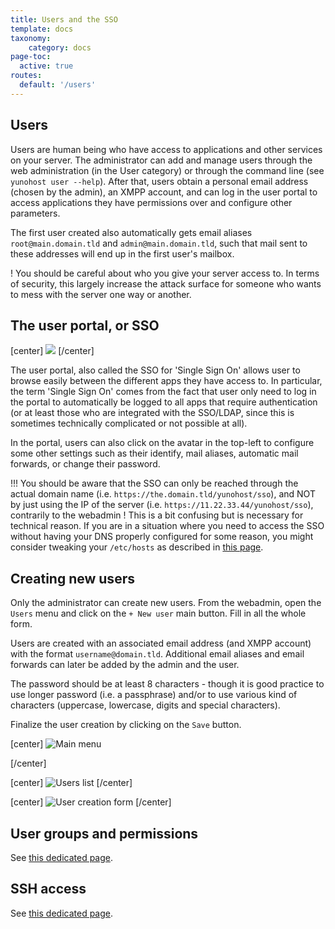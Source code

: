 ```yaml
---
title: Users and the SSO
template: docs
taxonomy:
    category: docs
page-toc:
  active: true
routes:
  default: '/users'
---
```


## Users

Users are human being who have access to applications and other services on your server. The administrator can add and manage users through the web administration (in the User category) or through the command line (see `yunohost user --help`). After that, users obtain a personal email address (chosen by the admin), an XMPP account, and can log in the user portal to access applications they have permissions over and configure other parameters.

The first user created also automatically gets email aliases `root@main.domain.tld` and `admin@main.domain.tld`, such that mail sent to these addresses will end up in the first user's mailbox.

! You should be careful about who you give your server access to. In terms of security, this largely increase the attack surface for someone who wants to mess with the server one way or another.

## The user portal, or SSO

[center]
![](image://user_panel.png)
[/center]

The user portal, also called the SSO for 'Single Sign On' allows user to browse easily between the different apps they have access to. In particular, the term 'Single Sign On' comes from the fact that user only need to log in the portal to automatically be logged to all apps that require authentication (or at least those who are integrated with the SSO/LDAP, since this is sometimes technically complicated or not possible at all).

In the portal, users can also click on the avatar in the top-left to configure some other settings such as their identify, mail aliases, automatic mail forwards, or change their password.

!!! You should be aware that the SSO can only be reached through the actual domain name (i.e. `https://the.domain.tld/yunohost/sso`), and NOT by just using the IP of the server (i.e. `https://11.22.33.44/yunohost/sso`), contrarily to the webadmin ! This is a bit confusing but is necessary for technical reason. If you are in a situation where you need to access the SSO without having your DNS properly configured for some reason, you might consider tweaking your `/etc/hosts` as described in [this page](/dns_local_network).

## Creating new users

Only the administrator can create new users. From the webadmin, open the `Users` menu and click on the `+ New user` main button. Fill in all the whole form.

Users are created with an associated email address (and XMPP account) with the format `username@domain.tld`. Additional email aliases and email forwards can later be added by the admin and the user.

The password should be at least 8 characters - though it is good practice to use longer password (i.e. a passphrase) and/or to use various kind of characters (uppercase, lowercase, digits and special characters).

Finalize the user creation by clicking on the `Save` button.

[center]
![Main menu](image://create_user_1.png?classes=caption "From the main menu of the webadmin, open `Users`.")

[/center]

[center]
![Users list](image://create_user_2.png?classes=caption "From the top of the users list, click on `+ New user`.")
[/center]

[center]
![User creation form](image://create_user_3.png?classes=caption "Fill in the form.")
[/center]

## User groups and permissions

See [this dedicated page](/groups_and_permissions).

## SSH access

See [this dedicated page](/ssh).
